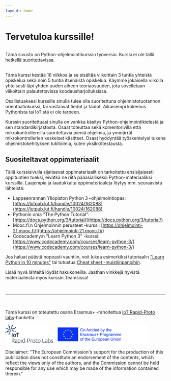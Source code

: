```yaml
---
layout: home
---
```


# Tervetuloa kurssille! 

<div class="announcement-box" style="margin:30px 0;">
    Tämä sivusto on Python-ohjelmointikurssin työversio. Kurssi ei ole tällä hetkellä suoritettavissa.
</div>

Tämä kurssi kestää 16 viikkoa ja se sisältää viikoittain 3 tuntia yhteistä opiskelua sekä noin 5 tuntia itsenäistä opiskelua. Käymme jokaisella viikolla yhteisesti läpi yhden uuden aiheen teoriaosuuden, jota sovelletaan viikoittain palautettavissa koodausharjoituksissa.

Osallistuaksesi kurssille sinulla tulee olla suoritettuna ohjelmistotuotannon orientaatiokurssi, tai vastaavat tiedot ja taidot. Aikaisempi kokemus Pythonista tai IoT:stä ei ole tarpeen.

Kurssin suoritettuasi sinulla on vankka käsitys Python-ohjelmointikielestä ja sen standardikirjastosta. Osaat toteuttaa sekä komentorivillä että mikrokontrollereilla suoritettavia pieniä ohjelmia, ja ymmärrät mikrokontrollerien keskeiset käsitteet. Osaat hyödyntää työskentelysi tukena ohjelmistokehityksen tukitoimia, kuten yksikkötestausta.

## Suositeltavat oppimateriaalit


Tällä kurssisivulla sijaitsevat oppimateriaalit on tarkoitettu ensisijaisesti oppituntien tueksi, eivätkä ne riitä pääasialliseksi Python-materiaaliksi kurssilla. Laajempia ja laadukkaita oppimateriaaleja löytyy mm. seuraavista lähteistä:

* Lappeenrannan Yliopiston Python 3 –ohjelmointiopas: [https://lutpub.lut.fi/handle/10024/162088](https://lutpub.lut.fi/handle/10024/162088)
* Pythonin oma "The Python Tutorial": [https://docs.python.org/3/tutorial/](https://docs.python.org/3/tutorial/)
* Mooc.fi:n Ohjelmoinnin perusteet -kurssi: [https://ohjelmointi-21.mooc.fi/](https://ohjelmointi-21.mooc.fi/)
* Codecademy:n "Learn Python 3" -kurssi: [https://www.codecademy.com/courses/learn-python-3/](https://www.codecademy.com/courses/learn-python-3/)

Jos haluat päästä nopeasti vauhtiin, voit lukea esimerkiksi tutoriaalin ["Learn Python in 10 minutes"](https://www.stavros.io/tutorials/python/) tai tutustua [Cheat sheet -muistiinpanoihin](https://www.pythoncheatsheet.org/).

Lisää hyvä lähteitä löydät hakukoneilla. Jaathan vinkkejä hyvistä materiaaleista myös kurssin Teamsissa!

&nbsp;

---

&nbsp;

Tämä kurssi on toteutettu osana Erasmus+ -rahoitettua [IoT Rapid-Proto labs](https://www.rapidprotolabs.eu/)-hanketta.

<a href="https://www.rapidprotolabs.eu/"><img src="./_images/IoT_RPL_Logo_Positive.png" alt="IoT Rapid-Proto labs" style="max-height: 60px; border: none;" /></a> <a href="https://www.eacea.ec.europa.eu/about-eacea_fi"><img src="./_images/logosbeneficaireserasmusright_en.jpg" alt="Erasmus+" style="max-height: 60px; border: none;" /></a>

Disclaimer: "The European Commission's support for the production of this publication does not constitute an endorsement of the contents, which reflect the views only of the authors, and the Commission cannot be held responsible for any use which may be made of the information contained therein."
